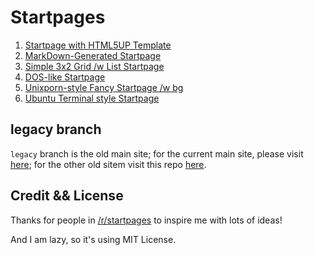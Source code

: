 # Startpages

1. [Startpage with HTML5UP Template](https://startpages.patrickwu.space/1/)
2. [MarkDown-Generated Startpage](https://startpages.patrickwu.space/2/)
3. [Simple 3x2 Grid /w List Startpage](https://startpages.patrickwu.space/3/)
4. [DOS-like Startpage](https://startpages.patrickwu.space/4/)
5. [Unixporn-style Fancy Startpage /w bg](https://startpages.patrickwu.space/5/)
6. [Ubuntu Terminal style Startpage ](https://startpages.patrickwu.space/6/)

## legacy branch

`legacy` branch is the old main site; for the current main site, please visit [here](https://patrickwu.space/); for the other old sitem visit this repo [here](https://github.com/patrick330602/patrick330602.github.io).

## Credit && License

Thanks for people in [/r/startpages](https://reddit.com/r/startpages/) to inspire me with lots of ideas! 

And I am lazy, so it's using MIT License.
